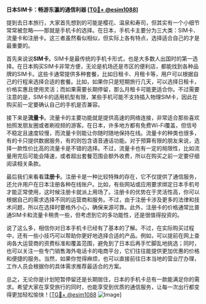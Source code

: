 **日本SIM卡：畅游东瀛的通信利器 [[TG💪+ @esim1088](https://t.me/s/esim1088)]**

提到去日本旅行，大家首先想到的可能是樱花、温泉和寿司，但其实有一个小细节常常被忽略——那就是手机卡的选择。在日本，手机卡主要分为三大类：SIM卡、流量卡和注册卡。这三者虽然看似相似，但实际上各有特点，选择适合自己的才是最重要的。

首先来说说**SIM卡**。SIM卡是最传统的手机卡形式，也是大多数人出国时的第一选择。在日本购买SIM卡非常方便，无论是机场还是市区的便利店，都能找到各种品牌的SIM卡。这些卡通常提供多种套餐，比如日租卡、月租卡等，用户可以根据自己的行程来选择合适的套餐。比如，如果你只是短期旅行几天，可以选择日租卡，价格实惠且使用灵活；而如果需要长期停留，那么月租卡可能更适合你。不过需要注意的是，SIM卡的适用机型有限，某些手机可能不支持插入物理SIM卡，因此在购买前一定要确认自己的手机是否兼容。

接下来是**流量卡**。流量卡的主要功能就是提供高速的网络连接，非常适合那些喜欢拍照发朋友圈或者刷视频的游客。在日本，许多地方都有免费Wi-Fi覆盖，但信号不稳定且速度较慢，而流量卡则能让你随时随地保持在线。流量卡的种类也很多，有的卡只提供数据服务，有的则包含语音通话功能。对于预算有限的朋友来说，选择一款性价比高的流量卡是不错的选择。不过，流量卡也有一定的局限性，比如流量用完后可能会降速，或者超出套餐范围会额外收费，所以在购买之前一定要仔细阅读相关条款。

最后我们来看看**注册卡**。注册卡是一种比较特殊的存在，它不仅提供了通信服务，还允许用户在日本注册各种在线账户。比如，有些网站或应用要求绑定日本手机号才能正常使用，这时候注册卡就派上用场了。注册卡的优势在于灵活性高，你可以根据自己的需求选择不同的运营商和服务。不过，由于注册卡涉及更多的法律和技术问题，所以在选择时要格外小心，确保来源可靠。此外，注册卡的价格通常比普通SIM卡和流量卡稍贵一些，但考虑到它的多功能性，还是很值得投资的。

说了这么多，相信你对日本手机卡已经有了基本的了解。不过，在实际购买过程中，还有一些小技巧可以帮助你更好地选择合适的产品。例如，可以提前在网上查询各大运营商的资费标准和覆盖范围，避免到了日本后再手忙脚乱地挑选；同时，也可以关注一些专门销售海外电话卡的电商平台，它们往往能提供更加优惠的价格和便捷的服务。当然，如果你觉得麻烦，也可以直接前往日本当地的营业厅办理，工作人员会根据你的具体需求推荐最适合的方案。

总之，无论你是计划短暂停留还是长期居住，日本的手机卡总有一款能满足你的需求。希望大家在享受旅行的同时，也能享受到优质的通信服务，让每一次出行都变得更加轻松愉快！[[TG💪+ @esim1088](https://t.me/s/esim1088) ![Image](https://i.postimg.cc/4NQfJmqS/Snipaste-2025-05-13-00-14-12.png)]